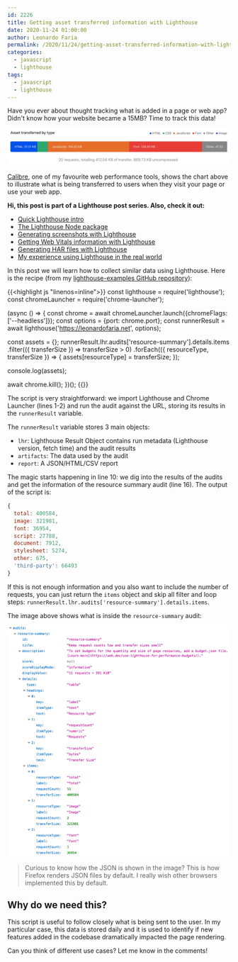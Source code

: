 ```yaml
---
id: 2226
title: Getting asset transferred information with Lighthouse
date: 2020-11-24 01:00:00
author: Leonardo Faria
permalink: /2020/11/24/getting-asset-transferred-information-with-lighthouse
categories:
  - javascript
  - lighthouse
tags:
  - javascript
  - lighthouse
---
```


Have you ever about thought tracking what is added in a page or web app? Didn't know how your website became a 15MB? Time to track this data!

![Chart showing assets transferred by type](/wp-content/uploads/2020/11/asset-transfered-by-type.jpg)

[Calibre](https://calibreapp.com/), one of my favourite web performance tools, shows the chart above to illustrate what is being transferred to users when they visit your page or use your web app.

<div class="my-10 p-4 border border-gray-6 rounded-md bg-white">
<strong>Hi, this post is part of a Lighthouse post series. Also, check it out:</strong>

<ul>
<li><a href="/2020/11/24/the-undocumented-lighthouse-guide#quick-lighthouse-intro">Quick Lighthouse intro</a></li>
<li><a href="/2020/11/24/the-undocumented-lighthouse-guide#the-lighthouse-node-package">The Lighthouse Node package</a></li>
<li><a href="/2020/11/24/generating-screenshots-with-lighthouse/">Generating screenshots with Lighthouse</a></li>
<li><a href="/2020/11/24/getting-web-vitals-information-with-lighthouse/">Getting Web Vitals information with Lighthouse</a></li>
<li><a href="/2020/11/24/creating-har-files-with-lighthouse/">Generating HAR files with Lighthouse</a></li>
<li><a href="/2020/11/24/my-experience-using-lighthouse-in-the-real-world/">My experience using Lighthouse in the real world</a></li>
</ul>
</div>

In this post we will learn how to collect similar data using Lighthouse. Here is the recipe (from my [lighthouse-examples GitHub repository](https://github.com/leonardofaria/lighthouse-examples)):

{{<highlight js "linenos=inline">}}
const lighthouse = require('lighthouse');
const chromeLauncher = require('chrome-launcher');

(async () => {
  const chrome = await chromeLauncher.launch({chromeFlags: ['--headless']});
  const options = {port: chrome.port};
  const runnerResult = await lighthouse('https://leonardofaria.net', options);

  const assets = {};
  runnerResult.lhr.audits['resource-summary'].details.items
    .filter(({ transferSize }) => transferSize > 0)
    .forEach(({ resourceType, transferSize }) => {
      assets[resourceType] = transferSize;
    });

  console.log(assets);
  
  await chrome.kill();
})();
{{</highlight>}}

The script is very straightforward: we import Lighthouse and Chrome Launcher (lines 1-2) and run the audit against the URL, storing its results in the `runnerResult` variable.

The `runnerResult` variable stores 3 main objects:
- `lhr`: Lighthouse Result Object contains run metadata (Lighthouse version, fetch time) and the audit results
- `artifacts`: The data used by the audit
- `report`: A JSON/HTML/CSV report

The magic starts happening in line 10: we dig into the results of the audits and get the information of the resource summary audit (line 16). The output of the script is:

```js
{
  total: 400584,
  image: 321981,
  font: 36954,
  script: 27788,
  document: 7912,
  stylesheet: 5274,
  other: 675,
  'third-party': 66493
}
```

If this is not enough information and you also want to include the number of requests, you can just return the `items` object and skip all filter and loop steps: `runnerResult.lhr.audits['resource-summary'].details.items`. 

The image above shows what is inside the `resource-summary` audit:

![audit object](/wp-content/uploads/2020/11/lighthouse-audit-object.jpg)

> Curious to know how the JSON is shown in the image? This is how Firefox renders JSON files by default. I really wish other browsers implemented this by default. 

## Why do we need this? 

This script is useful to follow closely what is being sent to the user. In my particular case, this data is stored daily and it is used to identify if new features added in the codebase dramatically impacted the page rendering.

Can you think of different use cases? Let me know in the comments!